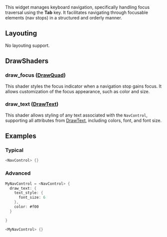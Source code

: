 This widget manages keyboard navigation, specifically handling focus traversal using the **Tab** key. It facilitates navigating through focusable elements (nav stops) in a structured and orderly manner.
## Layouting
No layouting support.

## DrawShaders

### draw_focus ([DrawQuad](DrawQuad.md))

This shader styles the focus indicator when a navigation stop gains focus. It allows customization of the focus appearance, such as color and size.

### draw_text ([DrawText](DrawText.md))

This shader allows styling of any text associated with the `NavControl`, supporting all attributes from [DrawText](DrawText.md), including colors, font, and font size.


## Examples
### Typical
```Rust
<NavControl> {}
```
### Advanced
```Rust
MyNavControl = <NavControl> {
  draw_text: {
    text_style: {
      font_size: 6
    },
    color: #f00
  }

}

<MyNavControl> {}
```